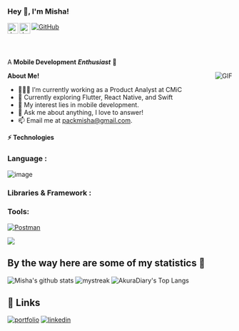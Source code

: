 <h3 title="hehehe"> Hey 👋, I'm Misha!</h3>

[![GitHub](https://img.shields.io/badge/--#E4405F?logo=instagram&logoColor=ffffff)](https://instagram.com/_parkmisha)
<a href="https://www.facebook.com/profile.php?id=100009175092863">
  <img align="left" alt="Jaskirat's Facebook" width="24px" src="https://cdn.jsdelivr.net/npm/simple-icons@v3/icons/facebook.svg" />
</a>
<a href="https://twitter.com/jas_script">
  <img align="left" alt="Jaskirat's Twitter" width="24px" src="https://cdn.jsdelivr.net/npm/simple-icons@3.13.0/icons/twitter.svg" />
</a>

<br />
<br />

A **Mobile Development** ***Enthusiast*** 🚀
 
<img align="right" alt="GIF" src="https://i.pinimg.com/originals/e4/26/70/e426702edf874b181aced1e2fa5c6cde.gif" />

**About Me!**

- 👨🏽‍💻 I’m currently working as a Product Analyst at CMiC
- 🌱 Currently exploring Flutter, React Native, and Swift 
- 🤔 My interest lies in mobile development.
- 💬 Ask me about anything, I love to answer!
- 📫 Email me at [packmisha@gmail.com](mailto:packmisha@gmail.com).


<!-------------------------- TECHNOLOGIES -------------------------->
**⚡ Technologies** 

### Language :
![image](https://img.shields.io/badge/Dart-0175C2?style=for-the-badge&logo=dart&logoColor=white)

### Libraries & Framework :


### Tools:
<a href="#"><img alt="Postman" src="https://img.shields.io/badge/Postman-FF6C37?logo=postman&logoColor=white"></a>




<a href="https://www.youtube.com/watch?v=dQw4w9WgXcQ"><img src="https://user-images.githubusercontent.com/73097560/115834477-dbab4500-a447-11eb-908a-139a6edaec5c.gif"></a>

## By the way here are some of my statistics 🚀
![Misha's github stats](https://github-readme-stats.vercel.app/api?username=mishapark&show_icons=true&theme=tokyonight)
<img src="https://github-readme-streak-stats.herokuapp.com/?user=mishapark&theme=tokyonight" alt="mystreak"/>
![AkuraDiary's Top Langs](https://github-readme-stats.vercel.app/api/top-langs/?username=mishapark&theme=tokyonight&layout=compact)

<!-------------------------- LINKS -------------------------->
## 🔗 Links
[![portfolio](https://img.shields.io/badge/my_portfolio-000?style=for-the-badge&logo=ko-fi&logoColor=white)](https://pkmisha.com/)
[![linkedin](https://img.shields.io/badge/linkedin-0A66C2?style=for-the-badge&logo=linkedin&logoColor=white)](https://www.linkedin.com/in/mikhailpak/)
<!-- [![twitter](https://img.shields.io/badge/twitter-1DA1F2?style=for-the-badge&logo=twitter&logoColor=white)](https://twitter.com/) -->
